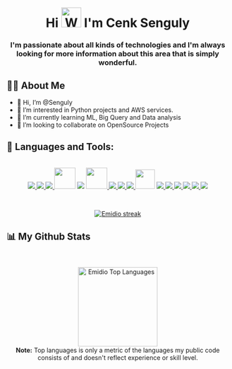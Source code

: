 <h1 align="center">Hi <img src="https://raw.githubusercontent.com/nixin72/nixin72/master/wave.gif" 
                           alt="Waving hand animated gif" 
                           height="45" 
                           width="45" /> I'm Cenk Senguly</h1>
<h3 align="center">I'm passionate about all kinds of technologies and I'm always looking for more information about this area that is simply wonderful.</h3>

## 🙋‍♂️ About Me
- 👋 Hi, I’m @Senguly
- 👀 I’m interested in Python projects and AWS services.
- 🌱 I’m currently learning ML, Big Query and Data analysis
- 💞️ I’m looking to collaborate on OpenSource Projects
  
## 🚀 Languages and Tools:
<p align="center">
  <br>
    <a target="_blank" href="https://www.python.org/" > <img src="https://img.icons8.com/fluency/48/000000/python.png"/> </a>
    <a target="_blank" href="https://www.djangoproject.com/" > <img src="https://img.icons8.com/color/48/000000/django.png"/> </a>
    <a target="_blank" href="https://flask.palletsprojects.com/en/2.0.x/" > <img src="https://img.icons8.com/nolan/50/flask.png"/> </a>
    <a href="http://linguagemc.com.br/" target="_blank"> <img src="https://img.icons8.com/color/48/000000/c-programming.png"  width="48" height="48"/></a> </a> 
    <a href="https://docs.microsoft.com/pt-br/cpp/cpp/?view=msvc-160" target="_blank"> <img src="https://img.icons8.com/color/48/000000/c-plus-plus-logo.png"/></a> </a> 
    <a href="https://developer.mozilla.org/en-US/docs/Web/JavaScript" target="_blank"> <img src="https://img.icons8.com/color/48/000000/javascript.png"  width="48" height="48"/> </a> 
    <a href="https://www.w3.org/html/" target="_blank"> <img src="https://img.icons8.com/color/48/000000/html-5.png"/> </a> 
    <a href="https://www.w3schools.com/css/" target="_blank"> <img src="https://img.icons8.com/color/48/000000/css3.png"/> </a>
    <a href="https://sass-lang.com/" target="_blank"> <img src="https://img.icons8.com/color/48/000000/sass.png"/> </a>
    <a href="https://code.visualstudio.com/docs" target="_blank"> <img src="https://upload.wikimedia.org/wikipedia/commons/thumb/9/9a/Visual_Studio_Code_1.35_icon.svg/1024px-Visual_Studio_Code_1.35_icon.svg.png"  width="44" height="44"/></a> 
    <a href="https://dev.mysql.com/" target="_blank"> <img src="https://img.icons8.com/color/48/000000/mysql-logo.png"/> </a>
    <a href="https://www.postgresql.org/" target="_blank"> <img src="https://img.icons8.com/color/48/000000/postgreesql.png"/> </a>
    <a href="https://git-scm.com/" target="_blank"> <img src="https://img.icons8.com/color/48/000000/git.png"/> </a>
    <a align="center"href="https://www.docker.com/" target="_blank" > <img src="https://img.icons8.com/color/48/000000/docker.png"/> </a>
    <a href="https://www.heroku.com/" target="_blank" > <img src="https://img.icons8.com/color/48/000000/heroku.png"/> </a> 
    <a href="https://www.figma.com" target="_blank" > <img src="https://img.icons8.com/color/48/000000/figma--v1.png"/> </a>   
</p>
<br/>

<p align="center">
    <a href="https://github.com/Senguly/Senguly.git">
        <img title="🔥 Get streak stats for your profile at git.io/streak-stats" alt="Emidio streak" src="https://github-readme-streak-stats.herokuapp.com/?user=emidiovaleretto&theme=black-ice&hide_border=true&stroke=0000&background=060A0CD0"/>
    </a>
</p>

## 📊 My Github Stats

  <br/>
<p align="center">
  <a href="https://github.com/Senguly/Senguly.git"><img alt="Emidio Top Languages" height="180em" src="https://github-readme-stats.vercel.app/api/top-langs/?username=Senguly&langs_count=8&count_private=true&layout=compact&theme=react&hide_border=true&bg_color=0D1117" /></a>
  <br/>
  <b>Note:</b> Top languages is only a metric of the languages my public code consists of and doesn't reflect experience or skill level.
</p>
<!---
Senguly/Senguly is a ✨ special ✨ repository because its `README.md` (this file) appears on your GitHub profile.
You can click the Preview link to take a look at your changes.
--->
